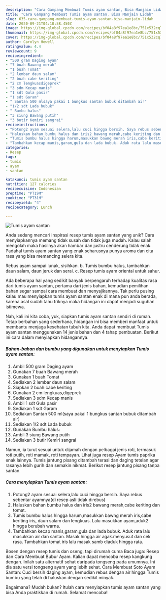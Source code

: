 ```yaml
---
description: "Cara Gampang Membuat Tumis ayam santan, Bisa Manjain Lidah"
title: "Cara Gampang Membuat Tumis ayam santan, Bisa Manjain Lidah"
slug: 635-cara-gampang-membuat-tumis-ayam-santan-bisa-manjain-lidah
date: 2020-09-21T04:10:58.450Z
image: https://img-global.cpcdn.com/recipes/bf04a8f97ea1e8bc/751x532cq70/tumis-ayam-santan-foto-resep-utama.jpg
thumbnail: https://img-global.cpcdn.com/recipes/bf04a8f97ea1e8bc/751x532cq70/tumis-ayam-santan-foto-resep-utama.jpg
cover: https://img-global.cpcdn.com/recipes/bf04a8f97ea1e8bc/751x532cq70/tumis-ayam-santan-foto-resep-utama.jpg
author: Carolyn Howell
ratingvalue: 4.4
reviewcount: 9
recipeingredient:
- "500 gram Daging ayam"
- "7 buah Bawang merah"
- "1 buah Tomat"
- "2 lembar daun salam"
- "2 buah cabe keriting"
- "2 cm lengkuasdigeprek"
- "3 sdm Kecap manis"
- "1 sdt Gula pasir"
- "1 sdt Garam"
- " Santan 500 mlsaya pakai 1 bungkus santan bubuk ditambah air"
- "1/2 sdt Lada bubuk"
- " Bumbu halus"
- "3 siung Bawang putih"
- "3 butir Kemiri sangrai"
recipeinstructions:
- "Potong2 ayam sesuai selera,lalu cuci hingga bersih. Saya rebus sebentar ayamnya(di resep asli tidak direbus)"
- "Haluskan bahan bumbu halus dan iris2 bawang merah,cabe keriting dan tomat."
- "Tumis bumbu halus hingga harum,masukkan bawng merah iris,cabe keriting iris, daun salam dan lengkuas. Lalu masukkan ayam,aduk2 hingga berubah warna."
- "Tambahkan kecap manis,garam,gula dan lada bubuk. Aduk rata lalu masukkan air dan santan. Masak hingga air agak.menyusut dan cek rasa. Tambahkan tomat iris lalu masak samb diaduk hingga rata."
categories:
- Resep
tags:
- tumis
- ayam
- santan

katakunci: tumis ayam santan 
nutrition: 127 calories
recipecuisine: Indonesian
preptime: "PT19M"
cooktime: "PT31M"
recipeyield: "4"
recipecategory: Lunch

---
```



![Tumis ayam santan](https://img-global.cpcdn.com/recipes/bf04a8f97ea1e8bc/751x532cq70/tumis-ayam-santan-foto-resep-utama.jpg)

Anda sedang mencari inspirasi resep tumis ayam santan yang unik? Cara menyiapkannya memang tidak susah dan tidak juga mudah. Kalau salah mengolah maka hasilnya akan hambar dan justru cenderung tidak enak. Padahal tumis ayam santan yang enak seharusnya punya aroma dan cita rasa yang bisa memancing selera kita.

Rebus ayam sampai lunak, sisihkan. b. Tumis bumbu halus, tambahkan daun salam, daun jeruk dan serai. c. Resep tumis ayam oriental untuk sahur.

Ada beberapa hal yang sedikit banyak berpengaruh terhadap kualitas rasa dari tumis ayam santan, pertama dari jenis bahan, kemudian pemilihan bahan segar sampai cara membuat dan menyajikannya. Tak perlu pusing kalau mau menyiapkan tumis ayam santan enak di mana pun anda berada, karena asal sudah tahu triknya maka hidangan ini dapat menjadi suguhan istimewa.


Nah, kali ini kita coba, yuk, siapkan tumis ayam santan sendiri di rumah. Tetap berbahan yang sederhana, hidangan ini bisa memberi manfaat untuk membantu menjaga kesehatan tubuh kita. Anda dapat membuat Tumis ayam santan menggunakan 14 jenis bahan dan 4 tahap pembuatan. Berikut ini cara dalam menyiapkan hidangannya.

<!--inarticleads1-->

##### Bahan-bahan dan bumbu yang digunakan untuk menyiapkan Tumis ayam santan:

1. Ambil 500 gram Daging ayam
1. Gunakan 7 buah Bawang merah
1. Gunakan 1 buah Tomat
1. Sediakan 2 lembar daun salam
1. Siapkan 2 buah cabe keriting
1. Gunakan 2 cm lengkuas,digeprek
1. Sediakan 3 sdm Kecap manis
1. Ambil 1 sdt Gula pasir
1. Sediakan 1 sdt Garam
1. Sediakan  Santan 500 ml(saya pakai 1 bungkus santan bubuk ditambah air)
1. Sediakan 1/2 sdt Lada bubuk
1. Gunakan  Bumbu halus:
1. Ambil 3 siung Bawang putih
1. Sediakan 3 butir Kemiri sangrai


Namun, ia turut sesuai untuk dijamah dengan pelbagai jenis roti, termasuk roti putih, roti mamak, roti tempayan. Lihat juga resep Ayam tumis paprika enak lainnya. Tumis jantung pisang ditambah terasi dan daging tetelan agar rasanya lebih gurih dan semakin nikmat. Berikut resep jantung pisang tanpa santan. 

<!--inarticleads2-->

##### Cara menyiapkan Tumis ayam santan:

1. Potong2 ayam sesuai selera,lalu cuci hingga bersih. Saya rebus sebentar ayamnya(di resep asli tidak direbus)
1. Haluskan bahan bumbu halus dan iris2 bawang merah,cabe keriting dan tomat.
1. Tumis bumbu halus hingga harum,masukkan bawng merah iris,cabe keriting iris, daun salam dan lengkuas. Lalu masukkan ayam,aduk2 hingga berubah warna.
1. Tambahkan kecap manis,garam,gula dan lada bubuk. Aduk rata lalu masukkan air dan santan. Masak hingga air agak.menyusut dan cek rasa. Tambahkan tomat iris lalu masak samb diaduk hingga rata.


Bosen dengan resep tumis dan oseng, tapi dirumah cuma Baca juga: Resep dan Cara Membuat Bubur Ayam. Kalian dapat mencoba resep kangkung dengan. Inilah satu alternatif sehat daripada tongseng pada umumnya. Ini dia satu versi tongseng ayam yang lebih sehat. Cara Membuat Soto Ayam Santan: Cuci bersih daging ayam, kemudian rebus dengan air hingga Tumis bumbu yang telah di haluskan dengan sedikit minyak. 

Bagaimana? Mudah bukan? Itulah cara menyiapkan tumis ayam santan yang bisa Anda praktikkan di rumah. Selamat mencoba!
